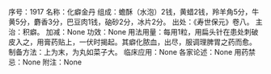 序号：1917
名称：化癖金丹
组成：蟾酥（水泡）2钱，黄蜡2钱，羚羊角5分，牛黄5分，麝香3分，巴豆肉1钱，硇砂2分，冰片2分。
出处：《寿世保元》卷八。
主治：积癖。
加减：None
功效：None
用法用量：每用1粒，用扁头针在患处刺破皮入之，用膏药贴上，一伏时揭起。其癖化脓血，出尽，服调理脾胃之药而愈。
制备方法：上为末，为丸如菜子大。
临床应用：None
各家论述：None
用药禁忌：None
附注：None

